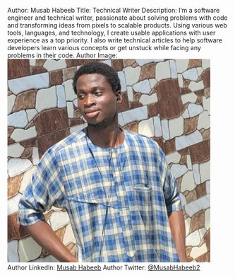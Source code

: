 Author: Musab Habeeb
Title: Technical Writer
Description: I’m a software engineer and technical writer, passionate about solving problems with code and transforming ideas from pixels to scalable products. Using various web tools, languages, and technology, I create usable applications with user experience as a top priority. I also write technical articles to help software developers learn various concepts or get unstuck while facing any problems in their code.
Author Image: ![Musab's Image](./assets/musab_habeeb.jpeg)
Author LinkedIn: [Musab Habeeb](https://www.linkedin.com/in/musab-habeeb)
Author Twitter: [@MusabHabeeb2](https://x.com/MusabHabeeb2)